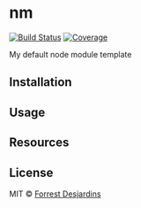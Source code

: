 # nm

[![Build Status][travis-image]][travis-url]
[![Coverage][coveralls-image]][coveralls-url]

My default node module template

## Installation

## Usage

## Resources

## License

MIT © [Forrest Desjardins](https://github.com/fdesjardins)

[travis-url]: https://travis-ci.org/fdesjardins/nm
[travis-image]: https://img.shields.io/travis/fdesjardins/nm.svg?style=flat
[coveralls-url]: https://coveralls.io/r/fdesjardins/nm
[coveralls-image]: https://img.shields.io/coveralls/fdesjardins/nm.svg?style=flat
